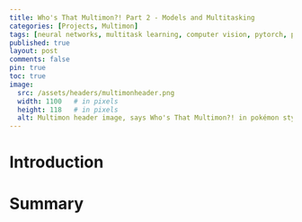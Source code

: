 ```yaml
---
title: Who's That Multimon?! Part 2 - Models and Multitasking
categories: [Projects, Multimon]
tags: [neural networks, multitask learning, computer vision, pytorch, pokémon]
published: true
layout: post
comments: false
pin: true
toc: true
image:
  src: /assets/headers/multimonheader.png
  width: 1100   # in pixels
  height: 118   # in pixels
  alt: Multimon header image, says Who's That Multimon?! in pokémon style font with a Charizard sprite
---
```


# Introduction

# Summary

